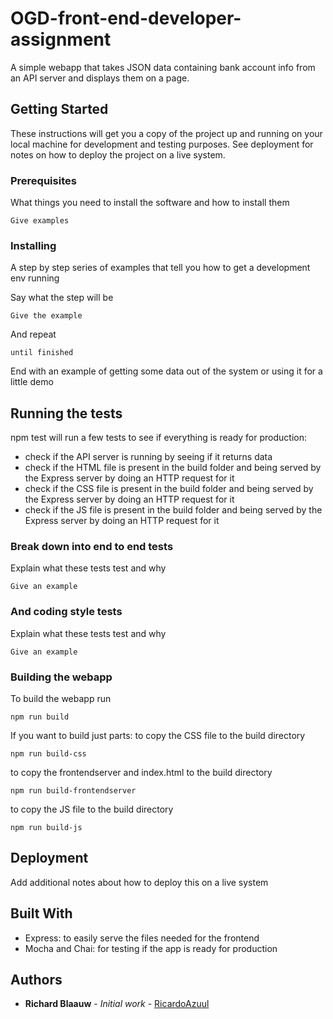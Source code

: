 # OGD-front-end-developer-assignment
A simple webapp that takes JSON data containing bank account info from an API server and displays them on a page.

## Getting Started

These instructions will get you a copy of the project up and running on your local machine for development and testing purposes. See deployment for notes on how to deploy the project on a live system.

### Prerequisites

What things you need to install the software and how to install them

```
Give examples
```

### Installing

A step by step series of examples that tell you how to get a development env running

Say what the step will be

```
Give the example
```

And repeat

```
until finished
```

End with an example of getting some data out of the system or using it for a little demo

## Running the tests

npm test will run a few tests to see if everything is ready for production:
- check if the API server is running by seeing if it returns data
- check if the HTML file is present in the build folder and being served by the Express server by doing an HTTP request for it
- check if the CSS file is present in the build folder and being served by the Express server by doing an HTTP request for it
- check if the JS file is present in the build folder and being served by the Express server by doing an HTTP request for it

### Break down into end to end tests

Explain what these tests test and why

```
Give an example
```

### And coding style tests

Explain what these tests test and why

```
Give an example
```

### Building the webapp

To build the webapp run 
```
npm run build
```
If you want to build just parts:
to copy the CSS file to the build directory
```
npm run build-css
```
to copy the frontendserver and index.html to the build directory
```
npm run build-frontendserver 
```
to copy the JS file to the build directory
```
npm run build-js
```


## Deployment

Add additional notes about how to deploy this on a live system

## Built With

* Express: to easily serve the files needed for the frontend
* Mocha and Chai: for testing if the app is ready for production

## Authors

* **Richard Blaauw** - *Initial work* - [RicardoAzuul](https://github.com/RicardoAzuul)



